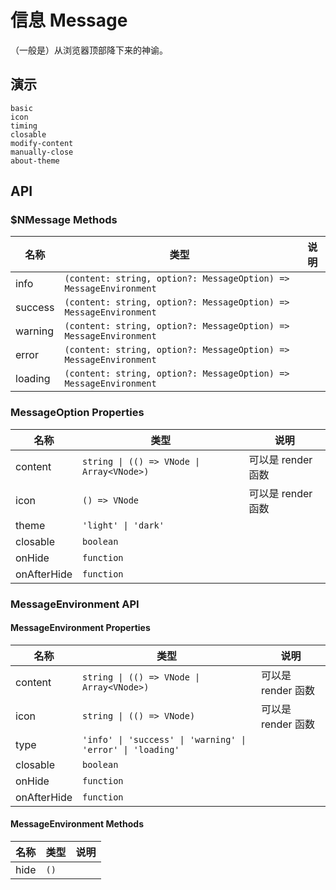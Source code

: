 # 信息 Message
（一般是）从浏览器顶部降下来的神谕。
## 演示
```demo
basic
icon
timing
closable
modify-content
manually-close
about-theme
```

## API
### $NMessage Methods
|名称|类型|说明|
|-|-|-|
|info|`(content: string, option?: MessageOption) => MessageEnvironment`||
|success|`(content: string, option?: MessageOption) => MessageEnvironment`||
|warning|`(content: string, option?: MessageOption) => MessageEnvironment`||
|error|`(content: string, option?: MessageOption) => MessageEnvironment`||
|loading|`(content: string, option?: MessageOption) => MessageEnvironment`||

### MessageOption Properties
|名称|类型|说明|
|-|-|-|
|content|`string \| (() => VNode \| Array<VNode>)`|可以是 render 函数|
|icon|`() => VNode`|可以是 render 函数|
|theme|`'light' \| 'dark'`||
|closable|`boolean`||
|onHide|`function`||
|onAfterHide|`function`||

### MessageEnvironment API
#### MessageEnvironment Properties
|名称|类型|说明|
|-|-|-|
|content|`string \| (() => VNode \| Array<VNode>)`|可以是 render 函数|
|icon|`string \| (() => VNode)`|可以是 render 函数|
|type|`'info' \| 'success' \| 'warning' \| 'error' \| 'loading'`||
|closable|`boolean`||
|onHide|`function`||
|onAfterHide|`function`||

#### MessageEnvironment Methods
|名称|类型|说明|
|-|-|-|
|hide|`()`||